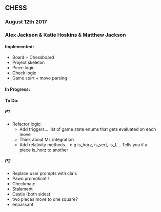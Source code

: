 ## CHESS 

### August 12th 2017
### Alex Jackson & Katie Hoskins & Matthew Jackson

#### Implemented:
* Board + Chessboard
* Project skeleton
* Piece logic
* Check logic
* Game start + move parsing

#### In Progress:

#### To Do:
##### P1
* Refactor logic:
  * Add triggers... list of game state enums that gets evaluated on each move
  * Think about ML integration
  * Add relativity methods... e.g is_horz, is_vert, is_L... Tells you if a piece is_horz to another

##### P2
* Replace user prompts with cla's
* Pawn promotion!!!
* Checkmate
* Stalement
* Castle (both sides)
* two pieces move to one square?
* enpassant 
